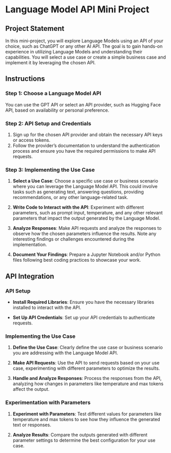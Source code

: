 # Language Model API Mini Project

## Project Statement

In this mini-project, you will explore Language Models using an API of your choice, such as ChatGPT or any other AI API. The goal is to gain hands-on experience in utilizing Language Models and understanding their capabilities. You will select a use case or create a simple business case and implement it by leveraging the chosen API.

## Instructions

### Step 1: Choose a Language Model API

You can use the GPT API or select an API provider, such as Hugging Face API, based on availability or personal preference.

### Step 2: API Setup and Credentials

1. Sign up for the chosen API provider and obtain the necessary API keys or access tokens.
2. Follow the provider’s documentation to understand the authentication process and ensure you have the required permissions to make API requests.

### Step 3: Implementing the Use Case

1. **Select a Use Case**: Choose a specific use case or business scenario where you can leverage the Language Model API. This could involve tasks such as generating text, answering questions, providing recommendations, or any other language-related task.

2. **Write Code to Interact with the API**: Experiment with different parameters, such as prompt input, temperature, and any other relevant parameters that impact the output generated by the Language Model.

3. **Analyze Responses**: Make API requests and analyze the responses to observe how the chosen parameters influence the results. Note any interesting findings or challenges encountered during the implementation.

4. **Document Your Findings**: Prepare a Jupyter Notebook and/or Python files following best coding practices to showcase your work.

## API Integration

### API Setup

- **Install Required Libraries**: Ensure you have the necessary libraries installed to interact with the API.

- **Set Up API Credentials**: Set up your API credentials to authenticate requests.

### Implementing the Use Case

1. **Define the Use Case**: Clearly define the use case or business scenario you are addressing with the Language Model API.

2. **Make API Requests**: Use the API to send requests based on your use case, experimenting with different parameters to optimize the results.

3. **Handle and Analyze Responses**: Process the responses from the API, analyzing how changes in parameters like temperature and max tokens affect the output.

### Experimentation with Parameters

1. **Experiment with Parameters**: Test different values for parameters like temperature and max tokens to see how they influence the generated text or responses.

2. **Analyze Results**: Compare the outputs generated with different parameter settings to determine the best configuration for your use case.
